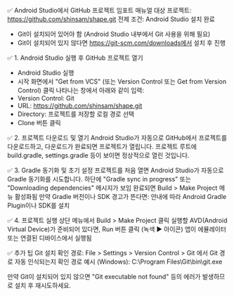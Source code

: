✅ Android Studio에서 GitHub 프로젝트 임포트 매뉴얼
대상 프로젝트: https://github.com/shinsam/shape.git
전제 조건: Android Studio 설치 완료

- Git이 설치되어 있어야 함 (Android Studio 내부에서 Git 사용을 위해 필요)
- Git이 설치되어 있지 않다면 https://git-scm.com/downloads에서 설치 후 진행

✅ 1. Android Studio 실행 후 GitHub 프로젝트 열기
- Android Studio 실행
- 시작 화면에서 "Get from VCS" (또는 Version Control 또는 Get from Version Control) 클릭
나타나는 창에서 아래와 같이 입력:
- Version Control: Git
- URL: https://github.com/shinsam/shape.git
- Directory: 프로젝트를 저장할 로컬 경로 선택
- Clone 버튼 클릭

✅ 2. 프로젝트 다운로드 및 열기
Android Studio가 자동으로 GitHub에서 프로젝트를 다운로드하고, 다운로드가 완료되면 프로젝트가 열립니다.
프로젝트 루트에 build.gradle, settings.gradle 등이 보이면 정상적으로 열린 것입니다.

✅ 3. Gradle 동기화 및 초기 설정
프로젝트를 처음 열면 Android Studio가 자동으로 Gradle 동기화를 시도합니다.
하단에 "Gradle sync in progress" 또는 "Downloading dependencies" 메시지가 보임
완료되면 Build > Make Project 메뉴 활성화됨
만약 Gradle 버전이나 SDK 경고가 뜬다면: 안내에 따라 Android Gradle Plugin이나 SDK를 설치

✅ 4. 프로젝트 실행
상단 메뉴에서 Build > Make Project 클릭
실행할 AVD(Android Virtual Device)가 준비되어 있다면, Run 버튼 클릭 (녹색 ▶ 아이콘)
앱이 에뮬레이터 또는 연결된 디바이스에서 실행됨

✅ 추가 팁
Git 설치 확인 경로:
File > Settings > Version Control > Git 에서 Git 경로 자동 인식되는지 확인
경로 예시 (Windows): C:\Program Files\Git\bin\git.exe

만약 Git이 설치되어 있지 않으면 "Git executable not found" 등의 에러가 발생하므로 설치 후 재시도하세요.
